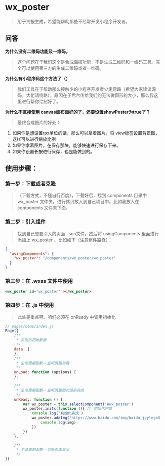 # wx_poster

> 用于海报生成，希望能帮助那些不经常开发小程序开发者。

## 问答

**为什么没有二维码功能及一维码。**

> 这个问题在于我们这个是合成海报功能，不是生成二维码和一维码工具。完全可以使用第三方的生成二维码或者一维码。

**为什么有小程序码这个方法了（）**

> 我们工具在于帮助那么接触少的小程序开发者少走弯路（希望大家读读源码，大佬请绕路）。原因在于后台传给我们的无法做圆形的大小，那么我这里进行帮你绘制好了。

**为什么不直接使用 canvas画布画好的了，还要设置showPoster为true了？**

> 最终合成图片的好处：

1. 如果你是想设置rpx单位的话，那么可以拿着图片，将 view标签设置背景图，这样可以进行缩放比例
2. 如果你拿着图片，在保存那块，能够快速进行保存下来。
3. 如果你设置长按进行保存，也是能做到的。


## 使用步骤：

### 第一步：下载或者克隆

> （下载方式，不懂自行百度），下载好后，找到 components 目录中 wx_poster 文件夹，进行拷贝放入到自己项目中。比如我放入在 components 文件夹下面。

### 第二步：引入组件

> 找到自己想要引入的页面 .json文件。然后将 usingComponents 里面进行添加上 wx_poster 。比如如下（注意组件路径）：

```json
{
  "usingComponents": {
    "wx_poster": "/components/wx_poster/wx_poster"
  }
}
```

### 第三步：在 .wxss 文件中使用

```html
<wx_poster id="wx_poster" ></wx_poster>
```

### 第四步：在 .js 中使用

> 此处是重点啊。咱们必须在 onReady 中调用初始化

```js
// pages/demo/index.js
Page({
    /**
     * 页面的初始数据
     */
    data: {
    },
    /**
     * 生命周期函数--监听页面加载
     */
    onLoad: function (options) {
    },

    /**
     * 生命周期函数--监听页面初次渲染完成
     */
    onReady: function () {
        var wx_poster = this.selectComponent('#wx_poster')
        wx_poster.inits(function (){ // 初始化完成
            console.log('初始化完成')
            wx_poster.addImg('https://www.baidu.com/img/baidu_jgylogo3.gif',(img) => {
                console.log(img)
            })
        })
    },

    /**
     * 生命周期函数--监听页面显示
     */
})
```


